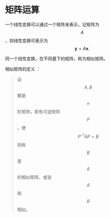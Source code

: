 # 矩阵运算

一个线性变换可以通过一个矩阵来表示，记矩阵为 $$A$$，则线性变换可表示为
$$
\mathbf{y} = A \mathbf{x}.
$$

同一个线性变换，在不同基下的矩阵，称为相似矩阵。

相似矩阵的定义 ：
> 设 $$A,B$$ 都是 $$n$$ 阶矩阵，若有可逆矩阵 $$P$$，使 $$P^{-1}AP = B$$ 则称 $$B$$ 是 $$A$$ 的相似矩阵，或说 $$A$$ 和 $$B$$ 相似。


